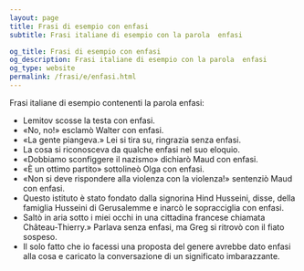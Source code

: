 ```yaml
---
layout: page
title: Frasi di esempio con enfasi 
subtitle: Frasi italiane di esempio con la parola  enfasi

og_title: Frasi di esempio con enfasi 
og_description: Frasi italiane di esempio con la parola  enfasi
og_type: website
permalink: /frasi/e/enfasi.html
---
```


Frasi italiane di esempio contenenti la parola enfasi:


- Lemitov scosse la testa con enfasi.
- «No, no!» esclamò Walter con enfasi.
- «La gente piangeva.» Lei si tira su, ringrazia senza enfasi.
- La cosa si riconosceva da qualche enfasi nel suo eloquio.
- «Dobbiamo sconfiggere il nazismo» dichiarò Maud con enfasi.
- «È un ottimo partito» sottolineò Olga con enfasi.
- «Non si deve rispondere alla violenza con la violenza!» sentenziò Maud con enfasi.
- Questo istituto è stato fondato dalla signorina Hind Husseini, disse, della famiglia Husseini di Gerusalemme e inarcò le sopracciglia con enfasi.
- Saltò in aria sotto i miei occhi in una cittadina francese chiamata Château-Thierry.» Parlava senza enfasi, ma Greg si ritrovò con il fiato sospeso.
- Il solo fatto che io facessi una proposta del genere avrebbe dato enfasi alla cosa e caricato la conversazione di un significato imbarazzante.
